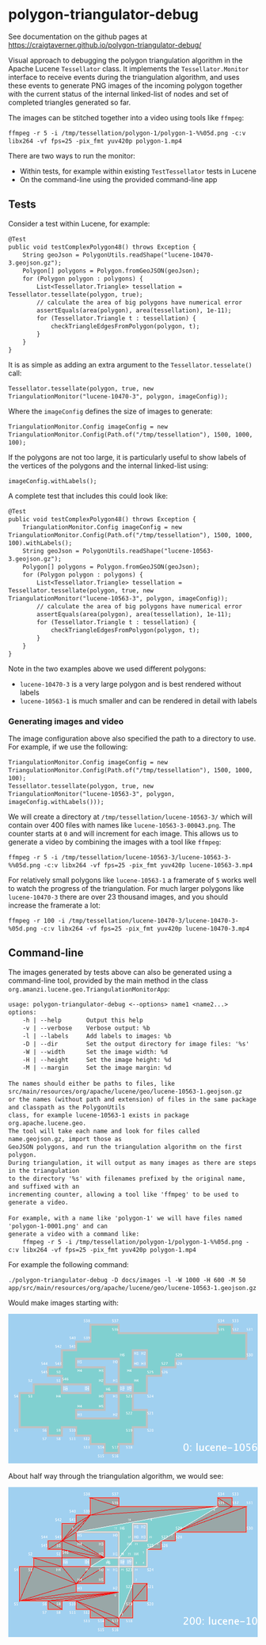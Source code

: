 # polygon-triangulator-debug

See documentation on the github pages at https://craigtaverner.github.io/polygon-triangulator-debug/

Visual approach to debugging the polygon triangulation algorithm in the Apache Lucene `Tessellator` class.
It implements the `Tessellator.Monitor` interface to receive events during the triangulation algorithm,
and uses these events to generate PNG images of the incoming polygon together with the current status
of the internal linked-list of nodes and set of completed triangles generated so far.

The images can be stitched together into a video using tools like `ffmpeg`:

    ffmpeg -r 5 -i /tmp/tessellation/polygon-1/polygon-1-%%05d.png -c:v libx264 -vf fps=25 -pix_fmt yuv420p polygon-1.mp4

There are two ways to run the monitor:

* Within tests, for example within existing `TestTessellator` tests in Lucene
* On the command-line using the provided command-line app

## Tests

Consider a test within Lucene, for example:

    @Test
    public void testComplexPolygon48() throws Exception {
        String geoJson = PolygonUtils.readShape("lucene-10470-3.geojson.gz");
        Polygon[] polygons = Polygon.fromGeoJSON(geoJson);
        for (Polygon polygon : polygons) {
            List<Tessellator.Triangle> tessellation = Tessellator.tessellate(polygon, true);
            // calculate the area of big polygons have numerical error
            assertEquals(area(polygon), area(tessellation), 1e-11);
            for (Tessellator.Triangle t : tessellation) {
                checkTriangleEdgesFromPolygon(polygon, t);
            }
        }
    }

It is as simple as adding an extra argument to the `Tessellator.tesselate()` call:

    Tessellator.tessellate(polygon, true, new TriangulationMonitor("lucene-10470-3", polygon, imageConfig));

Where the `imageConfig` defines the size of images to generate:

    TriangulationMonitor.Config imageConfig = new TriangulationMonitor.Config(Path.of("/tmp/tessellation"), 1500, 1000, 100);

If the polygons are not too large, it is particularly useful to show labels of the vertices of the polygons and the
internal linked-list using:

    imageConfig.withLabels();

A complete test that includes this could look like:

    @Test
    public void testComplexPolygon48() throws Exception {
        TriangulationMonitor.Config imageConfig = new TriangulationMonitor.Config(Path.of("/tmp/tessellation"), 1500, 1000, 100).withLabels();
        String geoJson = PolygonUtils.readShape("lucene-10563-3.geojson.gz");
        Polygon[] polygons = Polygon.fromGeoJSON(geoJson);
        for (Polygon polygon : polygons) {
            List<Tessellator.Triangle> tessellation = Tessellator.tessellate(polygon, true, new TriangulationMonitor("lucene-10563-3", polygon, imageConfig));
            // calculate the area of big polygons have numerical error
            assertEquals(area(polygon), area(tessellation), 1e-11);
            for (Tessellator.Triangle t : tessellation) {
                checkTriangleEdgesFromPolygon(polygon, t);
            }
        }
    }

Note in the two examples above we used different polygons:

* `lucene-10470-3` is a very large polygon and is best rendered without labels
* `lucene-10563-1` is much smaller and can be rendered in detail with labels

### Generating images and video

The image configuration above also specified the path to a directory to use.
For example, if we use the following:

    TriangulationMonitor.Config imageConfig = new TriangulationMonitor.Config(Path.of("/tmp/tessellation"), 1500, 1000, 100);
    Tessellator.tessellate(polygon, true, new TriangulationMonitor("lucene-10563-3", polygon, imageConfig.withLabels()));

We will create a directory at `/tmp/tessellation/lucene-10563-3/` which will contain over 400 files with names
like `lucene-10563-3-00043.png`.
The counter starts at `0` and will increment for each image.
This allows us to generate a video by combining the images with a tool like `ffmpeg`:

    ffmpeg -r 5 -i /tmp/tessellation/lucene-10563-3/lucene-10563-3-%%05d.png -c:v libx264 -vf fps=25 -pix_fmt yuv420p lucene-10563-3.mp4

For relatively small polygons like `lucene-10563-1` a framerate of `5` works well to watch the progress of the triangulation.
For much larger polygons like `lucene-10470-3` there are over 23 thousand images, and you should increase the framerate a lot:

    ffmpeg -r 100 -i /tmp/tessellation/lucene-10470-3/lucene-10470-3-%05d.png -c:v libx264 -vf fps=25 -pix_fmt yuv420p lucene-10470-3.mp4

## Command-line

The images generated by tests above can also be generated using a command-line tool, provided by the main method in
the class `org.amanzi.lucene.geo.TriangulationMonitorApp`:

    usage: polygon-triangulator-debug <--options> name1 <name2...>
    options:
        -h | --help       Output this help
        -v | --verbose    Verbose output: %b
        -l | --labels     Add labels to images: %b
        -D | --dir        Set the output directory for image files: '%s'
        -W | --width      Set the image width: %d
        -H | --height     Set the image height: %d
        -M | --margin     Set the image margin: %d

    The names should either be paths to files, like src/main/resources/org/apache/lucene/geo/lucene-10563-1.geojson.gz
    or the names (without path and extension) of files in the same package and classpath as the PolygonUtils
    class, for example lucene-10563-1 exists in package org.apache.lucene.geo.
    The tool will take each name and look for files called name.geojson.gz, import those as
    GeoJSON polygons, and run the triangulation algorithm on the first polygon.
    During triangulation, it will output as many images as there are steps in the triangulation
    to the directory '%s' with filenames prefixed by the original name, and suffixed with an
    incrementing counter, allowing a tool like 'ffmpeg' to be used to generate a video.
            
    For example, with a name like 'polygon-1' we will have files named 'polygon-1-0001.png' and can
    generate a video with a command like:
        ffmpeg -r 5 -i /tmp/tessellation/polygon-1/polygon-1-%%05d.png -c:v libx264 -vf fps=25 -pix_fmt yuv420p polygon-1.mp4


For example the following command:

    ./polygon-triangulator-debug -D docs/images -l -W 1000 -H 600 -M 50 app/src/main/resources/org/apache/lucene/geo/lucene-10563-1.geojson.gz

Would make images starting with:

![Lucene-10563-1 Polygon](docs/images/lucene-10563-1/lucene-10563-1-00000.png?raw=true "Lucene-10563-1 Polygon")

About half way through the triangulation algorithm, we would see:

![Lucene-10563-1 Polygon](docs/images/lucene-10563-1/lucene-10563-1-00200.png?raw=true "Lucene-10563-1 Polygon")
